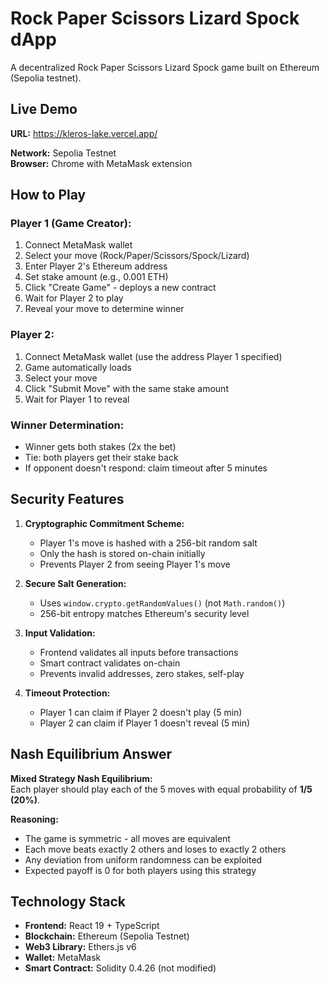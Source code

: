 # Rock Paper Scissors Lizard Spock dApp

A decentralized Rock Paper Scissors Lizard Spock game built on Ethereum (Sepolia testnet).

## Live Demo

**URL:** https://kleros-lake.vercel.app/

**Network:** Sepolia Testnet  
**Browser:** Chrome with MetaMask extension

## How to Play

### Player 1 (Game Creator):
1. Connect MetaMask wallet
2. Select your move (Rock/Paper/Scissors/Spock/Lizard)
3. Enter Player 2's Ethereum address
4. Set stake amount (e.g., 0.001 ETH)
5. Click "Create Game" - deploys a new contract
6. Wait for Player 2 to play
7. Reveal your move to determine winner

### Player 2:
1. Connect MetaMask wallet (use the address Player 1 specified)
2. Game automatically loads
3. Select your move
4. Click "Submit Move" with the same stake amount
5. Wait for Player 1 to reveal

### Winner Determination:
- Winner gets both stakes (2x the bet)
- Tie: both players get their stake back
- If opponent doesn't respond: claim timeout after 5 minutes

## Security Features

1. **Cryptographic Commitment Scheme:**
   - Player 1's move is hashed with a 256-bit random salt
   - Only the hash is stored on-chain initially
   - Prevents Player 2 from seeing Player 1's move

2. **Secure Salt Generation:**
   - Uses `window.crypto.getRandomValues()` (not `Math.random()`)
   - 256-bit entropy matches Ethereum's security level

3. **Input Validation:**
   - Frontend validates all inputs before transactions
   - Smart contract validates on-chain
   - Prevents invalid addresses, zero stakes, self-play

4. **Timeout Protection:**
   - Player 1 can claim if Player 2 doesn't play (5 min)
   - Player 2 can claim if Player 1 doesn't reveal (5 min)

## Nash Equilibrium Answer

**Mixed Strategy Nash Equilibrium:**  
Each player should play each of the 5 moves with equal probability of **1/5 (20%)**.

**Reasoning:**
- The game is symmetric - all moves are equivalent
- Each move beats exactly 2 others and loses to exactly 2 others
- Any deviation from uniform randomness can be exploited
- Expected payoff is 0 for both players using this strategy

## Technology Stack

- **Frontend:** React 19 + TypeScript
- **Blockchain:** Ethereum (Sepolia Testnet)
- **Web3 Library:** Ethers.js v6
- **Wallet:** MetaMask
- **Smart Contract:** Solidity 0.4.26 (not modified)




